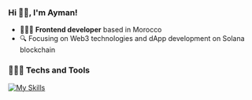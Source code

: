 ### Hi 👋🏻, I'm Ayman! 
- 👨🏻‍💻 **Frontend developer** based in Morocco
- 🔍 Focusing on Web3 technologies and dApp development on Solana blockchain

<!-- For light icons: &theme=light -->
### 👨🏻‍💻 Techs and Tools
[![My Skills](https://skillicons.dev/icons?i=typescript,javascript,react,nextjs,tailwindcss,html,css,styledcomponents,emotion,nodejs,expressjs,postgresql,mysql,supabase,firebase,mongodb,prisma,redux,jest,docker,jenkins,figma&theme=light&perline=11)](https://skillicons.dev)

<!-- ### 👨🏻‍💻 Techs and Tools
[![My Skills](https://skillicons.dev/icons?i=typescript,javascript,react,nextjs,tailwindcss,html,css,styledcomponents,emotion,nodejs,expressjs,rust,postgresql,mysql,supabase,firebase,mongodb,prisma,redux,jest,docker,jenkins,kubernetes,figma&theme=light&perline=12)](https://skillicons.dev)->
